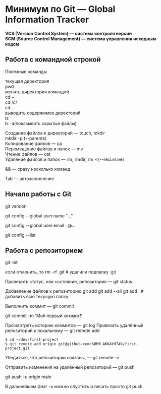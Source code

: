 # Минимум по Git — Global Information Tracker

**VCS (Version Control System) — система контроля версий**  
__SCM (Source Control Management) — система управления исходным кодом__

## Работа с командной строкой
Полезные команды

текущая директория  
pwd  
менять директории командой  
cd ~  
cd /c/  
cd ..  
выводить содержимое директорий  
ls  
ls -a(показывать скрытые файлы)  

Создание файлов и директорий — touch, mkdir  
mkdir -p (--parents)  
Копирование файлов — cp  
Перемещение файлов и папок — mv  
Чтение файлов — cat  
Удаление файлов и папок — rm, rmdir, rm -r(--recursive) 
 
&& — сразу несколько команд  

Tab — автозаполнение  

## Начало работы с Git

git version

git config --global user.name "..."

git config --global user.email ..@...

git config --list


## Работа с репозиторием

git init

если отменить, то rm -rf .git # удалили подпапку .git

Проверить статус, или состояние, репозитория — git status

Добавление файлов к репозиторию
git add
git add --all
git add . # добавить всю текущую папку

Выполнить коммит — git commit

git commit -m 'Мой первый коммит!' 

Просмотреть историю коммитов — git log
Привязать удалённый репозиторий к локальному — git remote add

```
$ cd ~/dev/first-project
$ git remote add origin git@github.com:%ИМЯ_АККАУНТА%/first-project.git
```

Убедиться, что репозитории связаны, — git remote -v

Отправить изменения на удалённый репозиторий — git push

git push -u origin main

В дальнейшем  флаг -u можно опустить и писать просто git push.